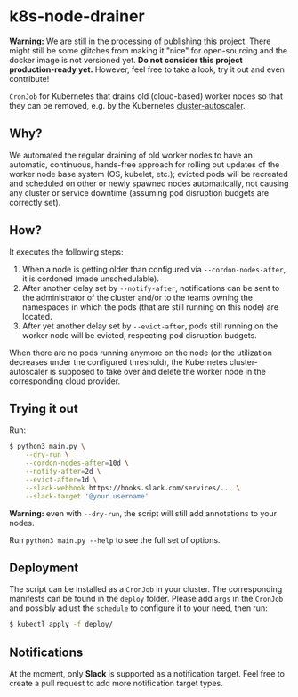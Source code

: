 # k8s-node-drainer

**Warning:** We are still in the processing of publishing this project. There might still be some glitches from making it "nice" for open-sourcing and the docker image is not versioned yet. **Do not consider this project production-ready yet.** However, feel free to take a look, try it out and even contribute!

`CronJob` for Kubernetes that drains old (cloud-based) worker nodes so that they can be removed, e.g. by the Kubernetes [cluster-autoscaler](https://github.com/kubernetes/autoscaler/tree/master/cluster-autoscaler).

## Why?

We automated the regular draining of old worker nodes to have an automatic, continuous, hands-free approach for rolling out updates of the worker node base system (OS, kubelet, etc.); evicted pods will be recreated and scheduled on other or newly spawned nodes automatically, not causing any cluster or service downtime (assuming pod disruption budgets are correctly set).

## How?

It executes the following steps:
1. When a node is getting older than configured via `--cordon-nodes-after`, it is cordoned (made unschedulable).
2. After another delay set by `--notify-after`, notifications can be sent to the administrator of the cluster and/or to the teams owning the namespaces in which the pods (that are still running on this node) are located.
3. After yet another delay set by `--evict-after`, pods still running on the worker node will be evicted, respecting pod disruption budgets.

When there are no pods running anymore on the node (or the utilization decreases under the configured threshold), the Kubernetes cluster-autoscaler is supposed to take over and delete the worker node in the corresponding cloud provider.

## Trying it out

Run:
```bash
$ python3 main.py \
    --dry-run \
    --cordon-nodes-after=10d \
    --notify-after=2d \
    --evict-after=1d \
    --slack-webhook https://hooks.slack.com/services/... \
    --slack-target '@your.username'
```

**Warning:** even with `--dry-run`, the script will still add annotations to your nodes.

Run `python3 main.py --help` to see the full set of options.

## Deployment

The script can be installed as a `CronJob` in your cluster. The corresponding manifests can be found in the `deploy` folder. Please add `args` in the `CronJob` and possibly adjust the `schedule` to configure it to your need, then run:

```bash
$ kubectl apply -f deploy/
```

## Notifications

At the moment, only **Slack** is supported as a notification target. Feel free to create a pull request to add more notification target types.
